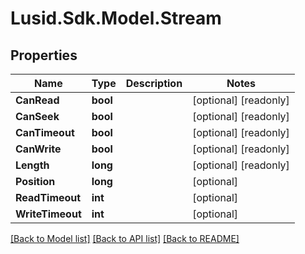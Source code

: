 # Lusid.Sdk.Model.Stream
## Properties

Name | Type | Description | Notes
------------ | ------------- | ------------- | -------------
**CanRead** | **bool** |  | [optional] [readonly] 
**CanSeek** | **bool** |  | [optional] [readonly] 
**CanTimeout** | **bool** |  | [optional] [readonly] 
**CanWrite** | **bool** |  | [optional] [readonly] 
**Length** | **long** |  | [optional] [readonly] 
**Position** | **long** |  | [optional] 
**ReadTimeout** | **int** |  | [optional] 
**WriteTimeout** | **int** |  | [optional] 

[[Back to Model list]](../README.md#documentation-for-models) [[Back to API list]](../README.md#documentation-for-api-endpoints) [[Back to README]](../README.md)

